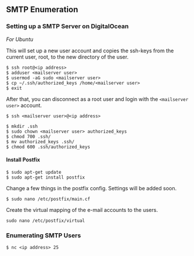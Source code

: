 ## SMTP Enumeration

### Setting up a SMTP Server on DigitalOcean 
*For Ubuntu*

This will set up a new user account and copies the ssh-keys from the current user, root, to the new directory of the user.

```
$ ssh root@<ip address>
$ adduser <mailserver user>
$ usermod -aG sudo <mailserver user>
$ cp ~/.ssh/authorized_keys /home/<mailserver user>
$ exit
```

After that, you can disconnect as a root user and login with the `<mailserver user>` account.

```
$ ssh <mailserver user>@<ip address>

```

```
$ mkdir .ssh
$ sudo chown <mailserver user> authorized_keys
$ chmod 700 .ssh/
$ mv authorized_keys .ssh/
$ chmod 600 .ssh/authorized_keys
```

#### Install Postfix
```
$ sudo apt-get update
$ sudo apt-get install postfix

```

Change a few things in the postfix config. Settings will be added soon.

```
$ sudo nano /etc/postfix/main.cf
```

Create the virtual mapping of the e-mail accounts to the users. 

```
sudo nano /etc/postfix/virtual
```

### Enumerating SMTP Users
```
$ nc <ip address> 25
```

